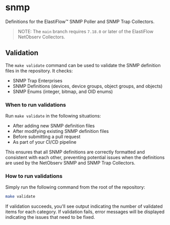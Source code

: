 # snmp

Definitions for the ElastiFlow&trade; SNMP Poller and SNMP Trap Collectors.

> NOTE: The `main` branch requires `7.18.0` or later of the ElastiFlow NetObserv Collectors.

## Validation

The `make validate` command can be used to validate the SNMP definition files in the repository. It checks:

- SNMP Trap Enterprises
- SNMP Definitions (devices, device groups, object groups, and objects)
- SNMP Enums (integer, bitmap, and OID enums)

### When to run validations

Run `make validate` in the following situations:

- After adding new SNMP definition files
- After modifying existing SNMP definition files
- Before submitting a pull request
- As part of your CI/CD pipeline

This ensures that all SNMP definitions are correctly formatted and consistent with each other, preventing potential issues when the definitions are used by the NetObserv SNMP and SNMP Trap Collectors.

### How to run validations

Simply run the following command from the root of the repository:

```bash
make validate
```

If validation succeeds, you'll see output indicating the number of validated items for each category. If validation fails, error messages will be displayed indicating the issues that need to be fixed.
